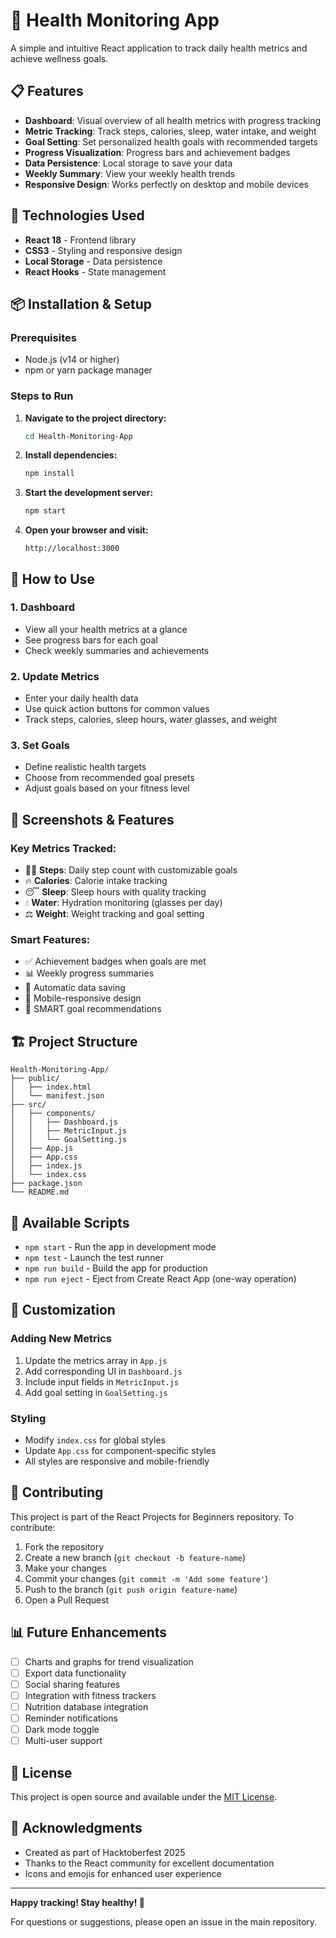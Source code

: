 # 🏥 Health Monitoring App

A simple and intuitive React application to track daily health metrics and achieve wellness goals.

## 📋 Features

- **Dashboard**: Visual overview of all health metrics with progress tracking
- **Metric Tracking**: Track steps, calories, sleep, water intake, and weight
- **Goal Setting**: Set personalized health goals with recommended targets
- **Progress Visualization**: Progress bars and achievement badges
- **Data Persistence**: Local storage to save your data
- **Weekly Summary**: View your weekly health trends
- **Responsive Design**: Works perfectly on desktop and mobile devices

## 🚀 Technologies Used

- **React 18** - Frontend library
- **CSS3** - Styling and responsive design
- **Local Storage** - Data persistence
- **React Hooks** - State management

## 📦 Installation & Setup

### Prerequisites
- Node.js (v14 or higher)
- npm or yarn package manager

### Steps to Run

1. **Navigate to the project directory:**
   ```bash
   cd Health-Monitoring-App
   ```

2. **Install dependencies:**
   ```bash
   npm install
   ```

3. **Start the development server:**
   ```bash
   npm start
   ```

4. **Open your browser and visit:**
   ```
   http://localhost:3000
   ```

## 🎯 How to Use

### 1. Dashboard
- View all your health metrics at a glance
- See progress bars for each goal
- Check weekly summaries and achievements

### 2. Update Metrics
- Enter your daily health data
- Use quick action buttons for common values
- Track steps, calories, sleep hours, water glasses, and weight

### 3. Set Goals
- Define realistic health targets
- Choose from recommended goal presets
- Adjust goals based on your fitness level

## 📱 Screenshots & Features

### Key Metrics Tracked:
- 🚶‍♂️ **Steps**: Daily step count with customizable goals
- 🔥 **Calories**: Calorie intake tracking
- 😴 **Sleep**: Sleep hours with quality tracking
- 💧 **Water**: Hydration monitoring (glasses per day)
- ⚖️ **Weight**: Weight tracking and goal setting

### Smart Features:
- ✅ Achievement badges when goals are met
- 📊 Weekly progress summaries
- 💾 Automatic data saving
- 📱 Mobile-responsive design
- 🎯 SMART goal recommendations

## 🏗️ Project Structure

```
Health-Monitoring-App/
├── public/
│   ├── index.html
│   └── manifest.json
├── src/
│   ├── components/
│   │   ├── Dashboard.js
│   │   ├── MetricInput.js
│   │   └── GoalSetting.js
│   ├── App.js
│   ├── App.css
│   ├── index.js
│   └── index.css
├── package.json
└── README.md
```

## 🔧 Available Scripts

- `npm start` - Run the app in development mode
- `npm test` - Launch the test runner
- `npm run build` - Build the app for production
- `npm run eject` - Eject from Create React App (one-way operation)

## 🎨 Customization

### Adding New Metrics
1. Update the metrics array in `App.js`
2. Add corresponding UI in `Dashboard.js`
3. Include input fields in `MetricInput.js`
4. Add goal setting in `GoalSetting.js`

### Styling
- Modify `index.css` for global styles
- Update `App.css` for component-specific styles
- All styles are responsive and mobile-friendly

## 🤝 Contributing

This project is part of the React Projects for Beginners repository. To contribute:

1. Fork the repository
2. Create a new branch (`git checkout -b feature-name`)
3. Make your changes
4. Commit your changes (`git commit -m 'Add some feature'`)
5. Push to the branch (`git push origin feature-name`)
6. Open a Pull Request

## 📊 Future Enhancements

- [ ] Charts and graphs for trend visualization
- [ ] Export data functionality
- [ ] Social sharing features
- [ ] Integration with fitness trackers
- [ ] Nutrition database integration
- [ ] Reminder notifications
- [ ] Dark mode toggle
- [ ] Multi-user support

## 📄 License

This project is open source and available under the [MIT License](../LICENSE).

## 🙏 Acknowledgments

- Created as part of Hacktoberfest 2025
- Thanks to the React community for excellent documentation
- Icons and emojis for enhanced user experience

---

**Happy tracking! Stay healthy! 🌟**

For questions or suggestions, please open an issue in the main repository.